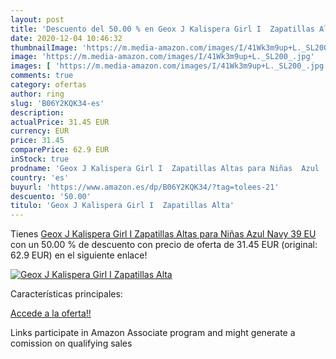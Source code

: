 ```yaml
---
layout: post
title: 'Descuento del 50.00 % en Geox J Kalispera Girl I  Zapatillas Alta'
date: 2020-12-04 10:46:32
thumbnailImage: 'https://m.media-amazon.com/images/I/41Wk3m9up+L._SL200_.jpg'
image: 'https://m.media-amazon.com/images/I/41Wk3m9up+L._SL200_.jpg'
images: [ 'https://m.media-amazon.com/images/I/41Wk3m9up+L._SL200_.jpg' ]
comments: true
category: ofertas
author: ring
slug: 'B06Y2KQK34-es'
description:
actualPrice: 31.45 EUR
currency: EUR
price: 31.45
comparePrice: 62.9 EUR
inStock: true
prodname: 'Geox J Kalispera Girl I  Zapatillas Altas para Niñas  Azul  Navy   39 EU'
country: 'es'
buyurl: 'https://www.amazon.es/dp/B06Y2KQK34/?tag=tolees-21'
descuento: '50.00'
titulo: 'Geox J Kalispera Girl I  Zapatillas Alta'
---
```


Tienes [Geox J Kalispera Girl I  Zapatillas Altas para Niñas  Azul  Navy   39 EU](https://www.amazon.es/dp/B06Y2KQK34/?tag=tolees-21) con un 50.00 % de descuento con precio de oferta de 31.45 EUR (original: 62.9 EUR) en el siguiente enlace!

[![Geox J Kalispera Girl I  Zapatillas Alta](https://m.media-amazon.com/images/I/41Wk3m9up+L._SL200_.jpg)](https://www.amazon.es/dp/B06Y2KQK34/?tag=tolees-21)

Características principales:


[Accede a la oferta!!](https://www.amazon.es/dp/B06Y2KQK34/?tag=tolees-21)

Links participate in Amazon Associate program and might generate a comission on qualifying sales



